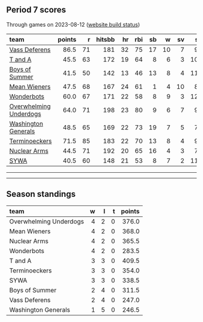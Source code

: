 

## Period 7 scores

Through games on 2023-08-12 ([website build status](https://github.com/brian-bot/pl-site/actions))


|team                   | points|  r| hitsbb| hr| rbi| sb|  w| sv|  so|   era|  whip|
|:----------------------|------:|--:|------:|--:|---:|--:|--:|--:|---:|-----:|-----:|
|[Vass Deferens](./vassdeferens)|   86.5| 71|    181| 32|  75| 17| 10|  7|  96| 2.796| 1.058|
|[T and A](./tanda)     |   45.5| 63|    172| 19|  64|  8|  6|  3| 100| 3.606| 1.267|
|[Boys of Summer](./boysofsummer)|   41.5| 50|    142| 13|  46| 13|  8|  4| 114| 4.413| 1.317|
|[Mean Wieners](./meanwieners)|   47.5| 68|    167| 24|  61|  1|  4| 10|  87| 4.556| 1.259|
|[Wonderbots](./wonderbots)|   60.0| 67|    171| 22|  58|  8|  9|  3| 120| 4.065| 1.159|
|[Overwhelming Underdogs](./overwhelmingunderdogs)|   64.0| 71|    198| 23|  80|  9|  6|  7|  99| 4.728| 1.436|
|[Washington Generals](./washingtongenerals)|   48.5| 65|    169| 22|  73| 19|  7|  5|  74| 5.885| 1.449|
|[Terminoeckers](./terminoeckers)|   71.5| 85|    183| 22|  70| 13|  8|  4|  92| 3.259| 1.221|
|[Nuclear Arms](./nucleararms)|   44.5| 71|    192| 20|  65| 16|  4|  3|  72| 5.092| 1.421|
|[SYWA](./sywa)         |   40.5| 60|    148| 21|  53|  8|  7|  2| 111| 4.204| 1.240|

* * *
* * *

## Season standings


|team                   |  w|  l|  t| points|
|:----------------------|--:|--:|--:|------:|
|Overwhelming Underdogs |  4|  2|  0|  376.0|
|Mean Wieners           |  4|  2|  0|  368.0|
|Nuclear Arms           |  4|  2|  0|  365.5|
|Wonderbots             |  4|  2|  0|  283.5|
|T and A                |  3|  3|  0|  409.5|
|Terminoeckers          |  3|  3|  0|  354.0|
|SYWA                   |  3|  3|  0|  338.5|
|Boys of Summer         |  2|  4|  0|  311.5|
|Vass Deferens          |  2|  4|  0|  247.0|
|Washington Generals    |  1|  5|  0|  246.5|


